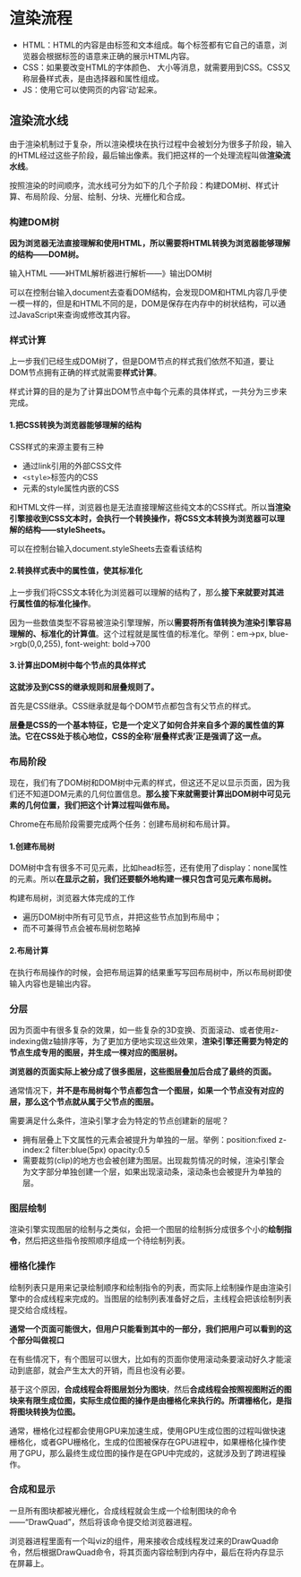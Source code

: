 # 渲染流程

* HTML：HTML的内容是由标签和文本组成。每个标签都有它自己的语意，浏览器会根据标签的语意来正确的展示HTML内容。
* CSS：如果要改变HTML的字体颜色、 大小等消息，就需要用到CSS。CSS又称层叠样式表，是由选择器和属性组成。
* JS：使用它可以使网页的内容‘动’起来。

## 渲染流水线

由于渲染机制过于复杂，所以渲染模块在执行过程中会被划分为很多子阶段，输入的HTML经过这些子阶段，最后输出像素。我们把这样的一个处理流程叫做**渲染流水线**。

按照渲染的时间顺序，流水线可分为如下的几个子阶段：构建DOM树、样式计算、布局阶段、分层、绘制、分块、光栅化和合成。

### 构建DOM树

**因为浏览器无法直接理解和使用HTML，所以需要将HTML转换为浏览器能够理解的结构——DOM树。**

输入HTML ——》HTML解析器进行解析——》输出DOM树

可以在控制台输入document去查看DOM结构，会发现DOM和HTML内容几乎使一模一样的，但是和HTML不同的是，DOM是保存在内存中的树状结构，可以通过JavaScript来查询或修改其内容。

### 样式计算

上一步我们已经生成DOM树了，但是DOM节点的样式我们依然不知道，要让DOM节点拥有正确的样式就需要**样式计算**。

样式计算的目的是为了计算出DOM节点中每个元素的具体样式，一共分为三步来完成。

#### 1.把CSS转换为浏览器能够理解的结构

 CSS样式的来源主要有三种

* 通过link引用的外部CSS文件
* `<style>`标签内的CSS
* 元素的style属性内嵌的CSS

和HTML文件一样，浏览器也是无法直接理解这些纯文本的CSS样式。所以**当渲染引擎接收到CSS文本时，会执行一个转换操作，将CSS文本转换为浏览器可以理解的结构——styleSheets。**

可以在控制台输入document.styleSheets去查看该结构

#### 2.转换样式表中的属性值，使其标准化

上一步我们将CSS文本转化为浏览器可以理解的结构了，那么**接下来就要对其进行属性值的标准化操作**。

因为一些数值类型不容易被渲染引擎理解，所以**需要将所有值转换为渲染引擎容易理解的、标准化的计算值**。这个过程就是属性值的标准化。举例：em->px, blue->rgb(0,0,255), font-weight: bold->700

#### 3.计算出DOM树中每个节点的具体样式

**这就涉及到CSS的继承规则和层叠规则了。**

首先是CSS继承。CSS继承就是每个DOM节点都包含有父节点的样式。

**层叠是CSS的一个基本特征，它是一个定义了如何合并来自多个源的属性值的算法。它在CSS处于核心地位，CSS的全称‘层叠样式表’正是强调了这一点。**

### 布局阶段

现在，我们有了DOM树和DOM树中元素的样式，但这还不足以显示页面，因为我们还不知道DOM元素的几何位置信息。**那么接下来就需要计算出DOM树中可见元素的几何位置，我们把这个计算过程叫做布局。**

Chrome在布局阶段需要完成两个任务：创建布局树和布局计算。

#### 1.创建布局树

DOM树中含有很多不可见元素，比如head标签，还有使用了display：none属性的元素。所以**在显示之前，我们还要额外地构建一棵只包含可见元素布局树。**

构建布局树，浏览器大体完成的工作

* 遍历DOM树中所有可见节点，并把这些节点加到布局中；
* 而不可兼得节点会被布局树忽略掉

#### 2.布局计算

在执行布局操作的时候，会把布局运算的结果重写写回布局树中，所以布局树即使输入内容也是输出内容。

### 分层

因为页面中有很多复杂的效果，如一些复杂的3D变换、页面滚动、或者使用z-indexing做z轴排序等，为了更加方便地实现这些效果，**渲染引擎还需要为特定的节点生成专用的图层，并生成一棵对应的图层树。**

**浏览器的页面实际上被分成了很多图层，这些图层叠加后合成了最终的页面。**

通常情况下，**并不是布局树每个节点都包含一个图层，如果一个节点没有对应的层，那么这个节点就从属于父节点的图层。**

需要满足什么条件，渲染引擎才会为特定的节点创建新的层呢？

* 拥有层叠上下文属性的元素会被提升为单独的一层。举例：position:fixed z-index:2 filter:blue(5px) opacity:0.5
* 需要裁剪(clip)的地方也会被创建为图层。出现裁剪情况的时候，渲染引擎会为文字部分单独创建一个层，如果出现滚动条，滚动条也会被提升为单独的层。

### 图层绘制

渲染引擎实现图层的绘制与之类似，会把一个图层的绘制拆分成很多个小的**绘制指令**，然后把这些指令按照顺序组成一个待绘制列表。

### 栅格化操作

绘制列表只是用来记录绘制顺序和绘制指令的列表，而实际上绘制操作是由渲染引擎中的合成线程来完成的。当图层的绘制列表准备好之后，主线程会把该绘制列表提交给合成线程。

**通常一个页面可能很大，但用户只能看到其中的一部分，我们把用户可以看到的这个部分叫做视口**

在有些情况下，有个图层可以很大，比如有的页面你使用滚动条要滚动好久才能滚动到底部，就会产生太大的开销，而且也没有必要。

基于这个原因，**合成线程会将图层划分为图块**，然后**合成线程会按照视图附近的图块来有限生成位图，实际生成位图的操作是由栅格化来执行的。所谓栅格化，是指将图块转换为位图。**

通常，栅格化过程都会使用GPU来加速生成，使用GPU生成位图的过程叫做快速栅格化，或者GPU栅格化，生成的位图被保存在GPU进程中，如果栅格化操作使用了GPU，那么最终生成位图的操作是在GPU中完成的，这就涉及到了跨进程操作。

### 合成和显示

一旦所有图块都被光栅化，合成线程就会生成一个绘制图块的命令——“DrawQuad”，然后将该命令提交给浏览器进程。

浏览器进程里面有一个叫viz的组件，用来接收合成线程发过来的DrawQuad命令，然后根据DrawQuad命令，将其页面内容绘制到内存中，最后在将内存显示在屏幕上。







